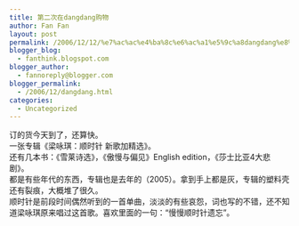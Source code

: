```yaml
---
title: 第二次在dangdang购物
author: Fan Fan
layout: post
permalink: /2006/12/12/%e7%ac%ac%e4%ba%8c%e6%ac%a1%e5%9c%a8dangdang%e8%b4%ad%e7%89%a9/
blogger_blog:
  - fanthink.blogspot.com
blogger_author:
  - fannoreply@blogger.com
blogger_permalink:
  - /2006/12/dangdang.html
categories:
  - Uncategorized
---
```

订的货今天到了，还算快。  
一张专辑《梁咏琪：顺时针 新歌加精选》。  
还有几本书：《雪莱诗选》，《傲慢与偏见》English edition，《莎士比亚4大悲剧》。  
都是有些年代的东西，专辑也是去年的（2005）。拿到手上都是灰，专辑的塑料壳还有裂痕，大概堆了很久。  
顺时针是前段时间偶然听到的一首单曲，淡淡的有些哀怨，词也写的不错，还不知道梁咏琪原来唱过这首歌。喜欢里面的一句：“慢慢顺时针遗忘”。